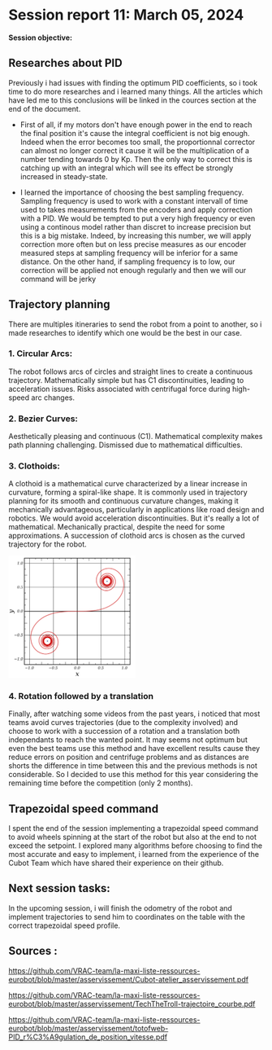 # Session report 11: March 05, 2024

**Session objective:** 

## Researches about PID
Previously i had issues with finding the optimum PID coefficients, so i took time to do more researches and i learned many things. All the articles which have led me to this conclusions will be linked in the cources section at the end of the document.

- First of all, if my motors don't have enough power in the end to reach the final position it's cause the integral coefficient is not big enough. Indeed when the error becomes too small, the proportionnal corrector can almost no longer correct it cause it will be the multiplication of a number tending towards 0 by Kp. Then the only way to correct this is catching up with an integral which will see its effect be strongly increased in steady-state.

- I learned the importance of choosing the best sampling frequency. Sampling frequency is used to work with a constant intervall of time used to takes measurements from the encoders and apply correction with a PID.
We would be tempted to put a very high frequency or even using a continous model rather than discret to increase precision but this is a big mistake. Indeed, by increasing this number, we will apply correction more often but on less precise measures as our encoder measured steps at sampling frequency will be inferior for a same distance.
On the other hand, if sampling frequency is to low, our correction will be applied not enough regularly and then we will our command will be jerky

## Trajectory planning
There are multiples itineraries to send the robot from a point to another, so i made researches to identify which one would be the best in our case.

### 1. Circular Arcs:
The robot follows arcs of circles and straight lines to create a continuous trajectory.
Mathematically simple but has C1 discontinuities, leading to acceleration issues.
Risks associated with centrifugal force during high-speed arc changes.

### 2. Bezier Curves:
Aesthetically pleasing and continuous (C1).
Mathematical complexity makes path planning challenging.
Dismissed due to mathematical difficulties.

### 3. Clothoids:
A clothoid is a mathematical curve characterized by a linear increase in curvature, forming a spiral-like shape. It is commonly used in trajectory planning for its smooth and continuous curvature changes, making it mechanically advantageous, particularly in applications like road design and robotics. We would avoid acceleration discontinuities. But it's really a lot of mathematical.
Mechanically practical, despite the need for some approximations.
A succession of clothoid arcs is chosen as the curved trajectory for the robot.

<img src="Report's images\Session11\clothoid.png" width="250">

### 4. Rotation followed by a translation
Finally, after watching some videos from the past years, i noticed that most teams avoid curves trajectories (due to the complexity involved) and choose to work with a succession of a rotation and a translation both independants to reach the wanted point. It may seems not optimum but even the best teams use this method and have excellent results cause they reduce errors on position and centrifuge problems and as distances are shorts the difference in time between this and the previous methods is not considerable.
So I decided to use this method for this year considering the remaining time before the competition (only 2 months).


## Trapezoidal speed command
I spent the end of the session implementing a trapezoidal speed command to avoid wheels spinning at the start of the robot but also at the end to not exceed the setpoint.
I explored many algorithms before choosing to find the most accurate and easy to implement, i learned from the experience of the Cubot Team which have shared their experience on their github.

## **Next session tasks:**
In the upcoming session, i will finish the odometry of the robot and implement trajectories to send him to coordinates on the table with the correct trapezoidal speed profile.

## Sources :
https://github.com/VRAC-team/la-maxi-liste-ressources-eurobot/blob/master/asservissement/Cubot-atelier_asservissement.pdf

https://github.com/VRAC-team/la-maxi-liste-ressources-eurobot/blob/master/asservissement/TechTheTroll-trajectoire_courbe.pdf

https://github.com/VRAC-team/la-maxi-liste-ressources-eurobot/blob/master/asservissement/totofweb-PID_r%C3%A9gulation_de_position_vitesse.pdf